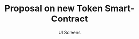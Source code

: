 ---
layout: embed
permalink: apps/mint/architectures/token-production-proposal-on-new-token-smart-contract/ui-screens
lang: en
page_id: apps-mint-architectures-token-production-proposal-on-new-token-smart-contract-screens

title: Proposal on new Token Smart-Contract
subtitle: UI Screens
backUrl: /apps/mint/architectures/token-production-proposal-on-new-token-smart-contract
---